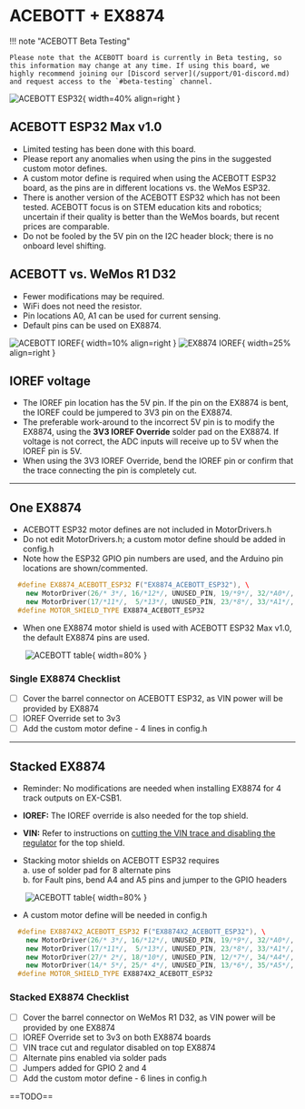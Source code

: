# ACEBOTT + EX8874

!!! note "ACEBOTT Beta Testing"

    Please note that the ACEBOTT board is currently in Beta testing, so this information may change at any time. If using this board, we highly recommend joining our [Discord server](/support/01-discord.md) and request access to the `#beta-testing` channel.

![ACEBOTT ESP32](/_static/images/esp32/esp32-acebott.png){ width=40% align=right }

## ACEBOTT ESP32 Max v1.0

- Limited testing has been done with this board.
- Please report any anomalies when using the pins in the suggested custom motor defines.
- A custom motor define is required when using the ACEBOTT ESP32 board, as the pins are in different locations vs. the WeMos ESP32.
- There is another version of the ACEBOTT ESP32 which has not been tested.  ACEBOTT focus is on STEM education kits and robotics; uncertain if their quality is better than the WeMos boards, but recent prices are comparable.
- Do not be fooled by the 5V pin on the I2C header block; there is no onboard level shifting.

## ACEBOTT vs. WeMos R1 D32

- Fewer modifications may be required.  
- WiFi does not need the resistor.  
- Pin locations A0, A1 can be used for current sensing.  
- Default pins can be used on EX8874.  

![ACEBOTT IOREF](/_static/images/esp32/esp32-acebott-ioref.png){ width=10% align=right }
![EX8874 IOREF](/_static/images/esp32/ioref-override.png){ width=25% align=right }

## IOREF voltage

- The IOREF pin location has the 5V pin.  If the pin on the EX8874 is bent, the IOREF could be jumpered to 3V3 pin on the EX8874.
- The preferable work-around to the incorrect 5V pin is to modify the EX8874, using the **3V3 IOREF Override** solder pad on the EX8874. If voltage is not correct, the ADC inputs will receive up to 5V when the IOREF pin is 5V.
- When using the 3V3 IOREF Override, bend the IOREF pin or confirm that the trace connecting the pin is completely cut.

---

## One EX8874

- ACEBOTT ESP32 motor defines are not included in MotorDrivers.h
- Do not edit MotorDrivers.h; a custom motor define should be added in config.h
- Note how the ESP32 GPIO pin numbers are used, and the Arduino pin locations are shown/commented.

```cpp
  #define EX8874_ACEBOTT_ESP32 F("EX8874_ACEBOTT_ESP32"), \  
    new MotorDriver(26/* 3*/, 16/*12*/, UNUSED_PIN, 19/*9*/, 32/*A0*/, 1.52, 5000, 36/*A4*/), \  
    new MotorDriver(17/*11*/,  5/*13*/, UNUSED_PIN, 23/*8*/, 33/*A1*/, 1.52, 5000, 39/*A5*/)  
  #define MOTOR_SHIELD_TYPE EX8874_ACEBOTT_ESP32
```

- When one EX8874 motor shield is used with ACEBOTT ESP32 Max v1.0, the default EX8874 pins are used.  
  
&nbsp; &nbsp; &nbsp; &nbsp;![ACEBOTT table](/_static/images/esp32/acebott-ex8874-x1b.png){ width=80% }

### Single EX8874 Checklist

- [ ] Cover the barrel connector on ACEBOTT ESP32, as VIN power will be provided by EX8874  
- [ ] IOREF Override set to 3v3  
- [ ] Add the custom motor define - 4 lines in config.h  

---

## Stacked EX8874

- Reminder: No modifications are needed when installing EX8874 for 4 track outputs on EX-CSB1.
- **IOREF:** The IOREF override is also needed for the top shield.
- **VIN:** Refer to instructions on [cutting the VIN trace and disabling the regulator](/reference/hardware/motorboards/ex-8874.md/?h=#steps-to-stack) for the top shield.

- Stacking motor shields on ACEBOTT ESP32 requires  
    a. use of solder pad for 8 alternate pins  
    b. for Fault pins, bend A4 and A5 pins and jumper to the GPIO headers  

&nbsp; &nbsp; &nbsp; &nbsp;![ACEBOTT table](/_static/images/esp32/acebott-ex8874-x2b.png){ width=80% }

- A custom motor define will be needed in config.h

```cpp
  #define EX8874X2_ACEBOTT_ESP32 F("EX8874X2_ACEBOTT_ESP32"), \  
    new MotorDriver(26/* 3*/, 16/*12*/, UNUSED_PIN, 19/*9*/, 32/*A0*/, 1.52, 5000, 36/*A4*/), \  
    new MotorDriver(17/*11*/,  5/*13*/, UNUSED_PIN, 23/*8*/, 33/*A1*/, 1.52, 5000, 39/*A5*/), \  
    new MotorDriver(27/* 2*/, 18/*10*/, UNUSED_PIN, 12/*7*/, 34/*A4*/, 1.52, 5000, 2 /*A4*/), \  
    new MotorDriver(14/* 5*/, 25/* 4*/, UNUSED_PIN, 13/*6*/, 35/*A5*/, 1.52, 5000, 4 /*A5*/)  
  #define MOTOR_SHIELD_TYPE EX8874X2_ACEBOTT_ESP32
```

### Stacked EX8874 Checklist

- [ ] Cover the barrel connector on WeMos R1 D32, as VIN power will be provided by one EX8874  
- [ ] IOREF Override set to 3v3 on both EX8874 boards  
- [ ] VIN trace cut and regulator disabled on top EX8874  
- [ ] Alternate pins enabled via solder pads  
- [ ] Jumpers added for GPIO 2 and 4  
- [ ] Add the custom motor define - 6 lines in config.h  

==TODO==
